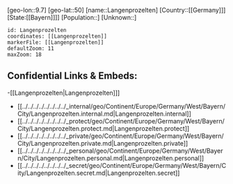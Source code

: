﻿---
location: [50,9.7]
mapzoom: [7,12] 
mapmarker: city 
type: City
tags:
- geo/City


SpocWebEntityId: 31829
isDeleted: false
confidential: public

---
[geo-lon::9.7]
[geo-lat::50]
[name::Langenprozelten]
[Country::[[Germany]]]
[State:[[Bayern]]]]
[Population::]
[Unknown::]


```leaflet
id: Langenprozelten
coordinates: [[Langenprozelten]]
markerFile: [[Langenprozelten]]
defaultZoom: 11 
maxZoom: 18
```


## Confidential Links & Embeds: 
-[[Langenprozelten|Langenprozelten]]] 
- [[../../../../../../../../_internal/geo/Continent/Europe/Germany/West/Bayern/City/Langenprozelten.internal.md|Langenprozelten.internal]] 
- [[../../../../../../../../_protect/geo/Continent/Europe/Germany/West/Bayern/City/Langenprozelten.protect.md|Langenprozelten.protect]] 
- [[../../../../../../../../_private/geo/Continent/Europe/Germany/West/Bayern/City/Langenprozelten.private.md|Langenprozelten.private]] 
- [[../../../../../../../../_personal/geo/Continent/Europe/Germany/West/Bayern/City/Langenprozelten.personal.md|Langenprozelten.personal]] 
- [[../../../../../../../../_secret/geo/Continent/Europe/Germany/West/Bayern/City/Langenprozelten.secret.md|Langenprozelten.secret]] 
